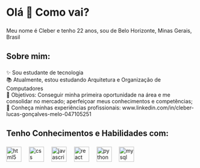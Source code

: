 <h1 align="left">Olá 👋 Como vai?</h1>

###

<p align="left">Meu nome é Cleber e tenho 22 anos, sou de Belo Horizonte, Minas Gerais, Brasil</p>

###

<h2 align="left">Sobre mim:</h2>

###

<p align="left">✨ Sou estudante de tecnologia<br>📚 Atualmente, estou estudando Arquitetura e Organização de Computadores<br>🎯 Objetivos: Conseguir minha primeira oportunidade na área e me consolidar no mercado; aperfeiçoar meus conhecimentos e competências;<br>💼 Conheça minhas experiências profissionais: www.linkedin.com/in/cleber-lucas-gonçalves-melo-047105251 </p>

###

<h2 align="left">Tenho Conhecimentos e Habilidades com:</h2>

###

<div align="left">
  <img src="https://cdn.jsdelivr.net/gh/devicons/devicon/icons/html5/html5-original.svg" height="40" alt="html5 logo"  />
  <img width="12" />
    <img src="https://cdn.jsdelivr.net/gh/devicons/devicon/icons/css3/css3-original.svg" height="40" alt="css logo"  />
  <img width="12" />
  <img src="https://cdn.jsdelivr.net/gh/devicons/devicon/icons/javascript/javascript-original.svg" height="40" alt="javascript logo"  />
  <img width="12" />
  <img src="https://cdn.jsdelivr.net/gh/devicons/devicon/icons/react/react-original.svg" height="40" alt="react logo"  />
  <img width="12" />
  <img src="https://cdn.jsdelivr.net/gh/devicons/devicon/icons/python/python-original.svg" height="40" alt="python logo"  />
  <img width="12" />
  <img src="https://cdn.jsdelivr.net/gh/devicons/devicon/icons/mysql/mysql-original.svg" height="40" alt="mysql logo"  />
</div>

###

<!--
**Cleber182/Cleber182** is a ✨ _special_ ✨ repository because its `README.md` (this file) appears on your GitHub profile.

Here are some ideas to get you started:

- 🔭 I’m currently working on ...
- 🌱 I’m currently learning ...
- 👯 I’m looking to collaborate on ...
- 🤔 I’m looking for help with ...
- 💬 Ask me about ...
- 📫 How to reach me: ...
- 😄 Pronouns: ...
- ⚡ Fun fact: ...
-->
